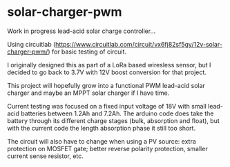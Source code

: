 # solar-charger-pwm
Work in progress lead-acid solar charge controller...

Using circuitlab (https://www.circuitlab.com/circuit/vx6fj82sf5gy/12v-solar-charger-pwm/) for basic testing of circuit.

I originally designed this as part of a LoRa based wiresless sensor, but I decided to go back to 3.7V with 12V boost conversion for that project.

This project will hopefully grow into a functional PWM lead-acid solar charger and maybe an MPPT solar charger if I have time.

Current testing was focused on a fixed input voltage of 18V with small lead-acid batteries between 1.2Ah and 7.2Ah. The arduino code does take the battery through its different charge stages (bulk, absorption and float), but with the current code the length absorption phase it still too short.

The circuit will also have to change when using a PV source: extra protection on MOSFET gate; better reverse polarity protection, smaller current sense resistor, etc.
